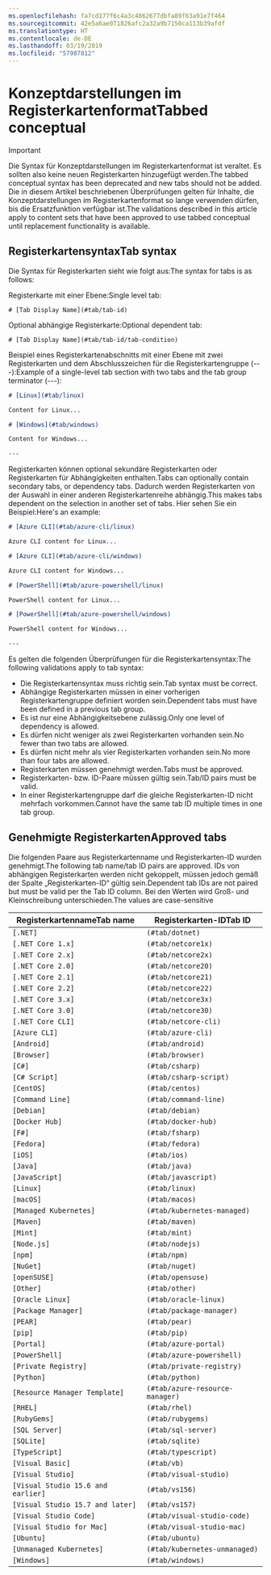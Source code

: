 ```yaml
---
ms.openlocfilehash: fa7cd177f6c4a3c4862677dbfa89f63a91e7f464
ms.sourcegitcommit: 42e5a6ae071826afc2a32a9b7150ca113b39afdf
ms.translationtype: HT
ms.contentlocale: de-DE
ms.lasthandoff: 03/19/2019
ms.locfileid: "57987812"
---
```

# <a name="tabbed-conceptual"></a><span data-ttu-id="c02e6-101">Konzeptdarstellungen im Registerkartenformat</span><span class="sxs-lookup"><span data-stu-id="c02e6-101">Tabbed conceptual</span></span>

> [!IMPORTANT]
> <span data-ttu-id="c02e6-102">Die Syntax für Konzeptdarstellungen im Registerkartenformat ist veraltet. Es sollten also keine neuen Registerkarten hinzugefügt werden.</span><span class="sxs-lookup"><span data-stu-id="c02e6-102">The tabbed conceptual syntax has been deprecated and new tabs should not be added.</span></span> <span data-ttu-id="c02e6-103">Die in diesem Artikel beschriebenen Überprüfungen gelten für Inhalte, die Konzeptdarstellungen im Registerkartenformat so lange verwenden dürfen, bis die Ersatzfunktion verfügbar ist.</span><span class="sxs-lookup"><span data-stu-id="c02e6-103">The validations described in this article apply to content sets that have been approved to use tabbed conceptual until replacement functionality is available.</span></span>

## <a name="tab-syntax"></a><span data-ttu-id="c02e6-104">Registerkartensyntax</span><span class="sxs-lookup"><span data-stu-id="c02e6-104">Tab syntax</span></span>

<span data-ttu-id="c02e6-105">Die Syntax für Registerkarten sieht wie folgt aus:</span><span class="sxs-lookup"><span data-stu-id="c02e6-105">The syntax for tabs is as follows:</span></span>

<span data-ttu-id="c02e6-106">Registerkarte mit einer Ebene:</span><span class="sxs-lookup"><span data-stu-id="c02e6-106">Single level tab:</span></span>

`# [Tab Display Name](#tab/tab-id)`

<span data-ttu-id="c02e6-107">Optional abhängige Registerkarte:</span><span class="sxs-lookup"><span data-stu-id="c02e6-107">Optional dependent tab:</span></span>

`# [Tab Display Name](#tab/tab-id/tab-condition)`

<span data-ttu-id="c02e6-108">Beispiel eines Registerkartenabschnitts mit einer Ebene mit zwei Registerkarten und dem Abschlusszeichen für die Registerkartengruppe (---):</span><span class="sxs-lookup"><span data-stu-id="c02e6-108">Example of a single-level tab section with two tabs and the tab group terminator (---):</span></span>

```markdown
# [Linux](#tab/linux)

Content for Linux...

# [Windows](#tab/windows)

Content for Windows...

---
```

<span data-ttu-id="c02e6-109">Registerkarten können optional sekundäre Registerkarten oder Registerkarten für Abhängigkeiten enthalten.</span><span class="sxs-lookup"><span data-stu-id="c02e6-109">Tabs can optionally contain secondary tabs, or dependency tabs.</span></span> <span data-ttu-id="c02e6-110">Dadurch werden Registerkarten von der Auswahl in einer anderen Registerkartenreihe abhängig.</span><span class="sxs-lookup"><span data-stu-id="c02e6-110">This makes tabs dependent on the selection in another set of tabs.</span></span> <span data-ttu-id="c02e6-111">Hier sehen Sie ein Beispiel:</span><span class="sxs-lookup"><span data-stu-id="c02e6-111">Here's an example:</span></span>

```markdown
# [Azure CLI](#tab/azure-cli/linux)

Azure CLI content for Linux...

# [Azure CLI](#tab/azure-cli/windows)

Azure CLI content for Windows...

# [PowerShell](#tab/azure-powershell/linux)

PowerShell content for Linux...

# [PowerShell](#tab/azure-powershell/windows)

PowerShell content for Windows...

---
```

<span data-ttu-id="c02e6-112">Es gelten die folgenden Überprüfungen für die Registerkartensyntax:</span><span class="sxs-lookup"><span data-stu-id="c02e6-112">The following validations apply to tab syntax:</span></span>

- <span data-ttu-id="c02e6-113">Die Registerkartensyntax muss richtig sein.</span><span class="sxs-lookup"><span data-stu-id="c02e6-113">Tab syntax must be correct.</span></span>
- <span data-ttu-id="c02e6-114">Abhängige Registerkarten müssen in einer vorherigen Registerkartengruppe definiert worden sein.</span><span class="sxs-lookup"><span data-stu-id="c02e6-114">Dependent tabs must have been defined in a previous tab group.</span></span>
- <span data-ttu-id="c02e6-115">Es ist nur eine Abhängigkeitsebene zulässig.</span><span class="sxs-lookup"><span data-stu-id="c02e6-115">Only one level of dependency is allowed.</span></span>
- <span data-ttu-id="c02e6-116">Es dürfen nicht weniger als zwei Registerkarten vorhanden sein.</span><span class="sxs-lookup"><span data-stu-id="c02e6-116">No fewer than two tabs are allowed.</span></span>
- <span data-ttu-id="c02e6-117">Es dürfen nicht mehr als vier Registerkarten vorhanden sein.</span><span class="sxs-lookup"><span data-stu-id="c02e6-117">No more than four tabs are allowed.</span></span>
- <span data-ttu-id="c02e6-118">Registerkarten müssen genehmigt werden.</span><span class="sxs-lookup"><span data-stu-id="c02e6-118">Tabs must be approved.</span></span>
- <span data-ttu-id="c02e6-119">Registerkarten- bzw. ID-Paare müssen gültig sein.</span><span class="sxs-lookup"><span data-stu-id="c02e6-119">Tab/ID pairs must be valid.</span></span>
- <span data-ttu-id="c02e6-120">In einer Registerkartengruppe darf die gleiche Registerkarten-ID nicht mehrfach vorkommen.</span><span class="sxs-lookup"><span data-stu-id="c02e6-120">Cannot have the same tab ID multiple times in one tab group.</span></span>

## <a name="approved-tabs"></a><span data-ttu-id="c02e6-121">Genehmigte Registerkarten</span><span class="sxs-lookup"><span data-stu-id="c02e6-121">Approved tabs</span></span>

<span data-ttu-id="c02e6-122">Die folgenden Paare aus Registerkartenname und Registerkarten-ID wurden genehmigt.</span><span class="sxs-lookup"><span data-stu-id="c02e6-122">The following tab name/tab ID pairs are approved.</span></span> <span data-ttu-id="c02e6-123">IDs von abhängigen Registerkarten werden nicht gekoppelt, müssen jedoch gemäß der Spalte „Registerkarten-ID“ gültig sein.</span><span class="sxs-lookup"><span data-stu-id="c02e6-123">Dependent tab IDs are not paired but must be valid per the Tab ID column.</span></span> <span data-ttu-id="c02e6-124">Bei den Werten wird Groß- und Kleinschreibung unterschieden.</span><span class="sxs-lookup"><span data-stu-id="c02e6-124">The values are case-sensitive</span></span>

|<span data-ttu-id="c02e6-125">Registerkartenname</span><span class="sxs-lookup"><span data-stu-id="c02e6-125">Tab name</span></span>              |<span data-ttu-id="c02e6-126">Registerkarten-ID</span><span class="sxs-lookup"><span data-stu-id="c02e6-126">Tab ID</span></span>            |
|----------------------|------------------|
|`[.NET]`              |`(#tab/dotnet)`   |
|`[.NET Core 1.x]`     |`(#tab/netcore1x)`|
|`[.NET Core 2.x]`     |`(#tab/netcore2x)`|
|`[.NET Core 2.0]`     |`(#tab/netcore20)`|
|`[.NET Core 2.1]`     |`(#tab/netcore21)`|
|`[.NET Core 2.2]`     |`(#tab/netcore22)`|
|`[.NET Core 3.x]`     |`(#tab/netcore3x)`|
|`[.NET Core 3.0]`     |`(#tab/netcore30)`|
|`[.NET Core CLI]`     |`(#tab/netcore-cli)`|
|`[Azure CLI]`         |`(#tab/azure-cli)`|
|`[Android]`           |`(#tab/android)`  |
|`[Browser]`           |`(#tab/browser)`  |
|`[C#]`                |`(#tab/csharp)`   |
|`[C# Script]`         |`(#tab/csharp-script)`|
|`[CentOS]`            |`(#tab/centos)`|
|`[Command Line]`      |`(#tab/command-line)`|
|`[Debian]`            |`(#tab/debian)`|
|`[Docker Hub]`        |`(#tab/docker-hub)`|
|`[F#]`                |`(#tab/fsharp)`|
|`[Fedora]`            |`(#tab/fedora)`|
|`[iOS]`               |`(#tab/ios)`      |
|`[Java]`              |`(#tab/java)`|
|`[JavaScript]`        |`(#tab/javascript)`|
|`[Linux]`             |`(#tab/linux)`    |
|`[macOS]`             |`(#tab/macos)`    |
|`[Managed Kubernetes]`|`(#tab/kubernetes-managed)`|
|`[Maven]`             |`(#tab/maven)`|
|`[Mint]`              |`(#tab/mint)`|
|`[Node.js]`           |`(#tab/nodejs)`|
|`[npm]`               |`(#tab/npm)` |
|`[NuGet]`             |`(#tab/nuget)`|
|`[openSUSE]`          |`(#tab/opensuse)`|
|`[Other]`             |`(#tab/other)` |
|`[Oracle Linux]`      |`(#tab/oracle-linux)`|
|`[Package Manager]`   |`(#tab/package-manager)` |
|`[PEAR]`              |`(#tab/pear)`|
|`[pip]`               |`(#tab/pip)`|
|`[Portal]`            |`(#tab/azure-portal)`    |
|`[PowerShell]`        |`(#tab/azure-powershell)`|
|`[Private Registry]`  |`(#tab/private-registry)`|
|`[Python]`            |`(#tab/python)`|
|`[Resource Manager Template]`|`(#tab/azure-resource-manager)`|
|`[RHEL]`              |`(#tab/rhel)`|
|`[RubyGems]`          |`(#tab/rubygems)`|
|`[SQL Server]`        |`(#tab/sql-server)`|
|`[SQLite]`            |`(#tab/sqlite)`|
|`[TypeScript]`        |`(#tab/typescript)`|
|`[Visual Basic]`      |`(#tab/vb)` |
|`[Visual Studio]`     |`(#tab/visual-studio)`|
|`[Visual Studio 15.6 and earlier]`|`(#tab/vs156)`|
|`[Visual Studio 15.7 and later]`  |`(#tab/vs157)`|
|`[Visual Studio Code]`            |`(#tab/visual-studio-code)`|
|`[Visual Studio for Mac]`         |`(#tab/visual-studio-mac)`|
|`[Ubuntu]`                        |`(#tab/ubuntu)`|
|`[Unmanaged Kubernetes]`          |`(#tab/kubernetes-unmanaged)`|
|`[Windows]`   |`(#tab/windows)`   |